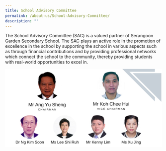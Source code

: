```yaml
---
title: School Advisory Committee
permalink: /about-us/School-Advisory-Committee/
description: ""
---
```

The School Advisory Committee (SAC) is a valued partner of Serangoon Garden Secondary School. The SAC plays an active role in the promotion of excellence in the school by supporting the school in various aspects such as through financial contributions and by providing professional networks which connect the school to the community, thereby providing students with real-world opportunities to excel in.

![](/images/school-advisory-committee.png)